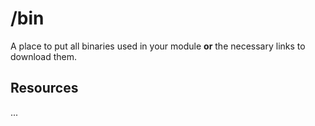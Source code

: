 # /bin 

A place to put all binaries used in your module __or__ the necessary links to download them.

## Resources

... 
